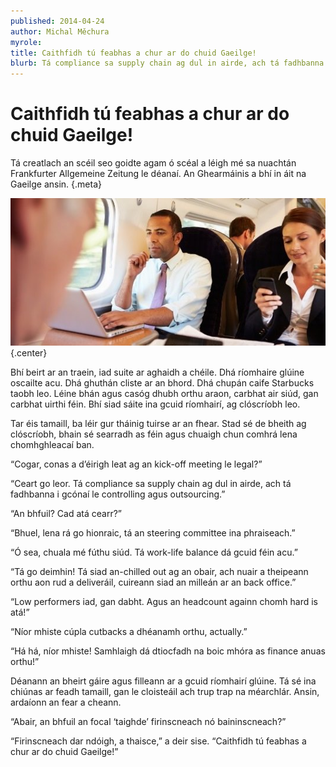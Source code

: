 ```yaml
---
published: 2014-04-24
author: Michal Měchura
myrole:
title: Caithfidh tú feabhas a chur ar do chuid Gaeilge!
blurb: Tá compliance sa supply chain ag dul in airde, ach tá fadhbanna i gcónaí le controlling agus outsourcing.
---
```


# Caithfidh tú feabhas a chur ar do chuid Gaeilge!

Tá creatlach an scéil seo goidte agam ó scéal a léigh mé sa nuachtán Frankfurter Allgemeine Zeitung le déanaí. An Ghearmáinis a bhí in áit na Gaeilge ansin. {.meta}

![](imzug.jpg){.center}

Bhí beirt ar an traein, iad suite ar aghaidh a chéile. Dhá ríomhaire glúine oscailte acu. Dhá ghuthán cliste ar an bhord. Dhá chupán caife Starbucks taobh leo. Léine bhán agus casóg dhubh orthu araon, carbhat air siúd, gan carbhat uirthi féin. Bhí siad sáite ina gcuid ríomhairí, ag clóscríobh leo.

Tar éis tamaill, ba léir gur tháinig tuirse ar an fhear. Stad sé de bheith ag clóscríobh, bhain sé searradh as féin agus chuaigh chun comhrá lena chomhghleacaí ban.

“Cogar, conas a d’éirigh leat ag an kick-off meeting le legal?”

“Ceart go leor. Tá compliance sa supply chain ag dul in airde, ach tá fadhbanna i gcónaí le controlling agus outsourcing.”

“An bhfuil? Cad atá cearr?”

“Bhuel, lena rá go hionraic, tá an steering committee ina phraiseach.”

“Ó sea, chuala mé fúthu siúd. Tá work-life balance dá gcuid féin acu.”

“Tá go deimhin! Tá siad an-chilled out ag an obair, ach nuair a theipeann orthu aon rud a deliveráil, cuireann siad an milleán ar an back office.”

“Low performers iad, gan dabht. Agus an headcount againn chomh hard is atá!”

“Níor mhiste cúpla cutbacks a dhéanamh orthu, actually.”

“Há há, níor mhiste! Samhlaigh dá dtiocfadh na boic mhóra as finance anuas orthu!”

Déanann an bheirt gáire agus filleann ar a gcuid ríomhairí glúine. Tá sé ina chiúnas ar feadh tamaill, gan le cloisteáil ach trup trap na méarchlár. Ansin, ardaíonn an fear a cheann.

“Abair, an bhfuil an focal ‘taighde’ firinscneach nó baininscneach?”

“Firinscneach dar ndóigh, a thaisce,” a deir sise. “Caithfidh tú feabhas a chur ar do chuid Gaeilge!”
